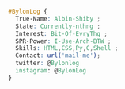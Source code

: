
```css
#BylonLog { 
  True-Name: Albin-Shiby ;
  State: Currently-nthng ;
  Interest: Bit-Of-EvryThg ;
  SPR-Power: I-Use-Arch-BTW ;
  Skills: HTML,CSS,Py,C,Shell ;
  Contact: url('mail-me'); 
  twitter: @Bylonlog
  instagram: @BylonLog
}
```


<!---
bylonlog/bylonlog is a ✨ special ✨ repository because its `README.md` (this file) appears on your GitHub profile.
You can click the Preview link to take a look at your changes.
--->

